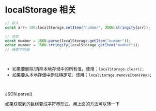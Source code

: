 # localStorage 相关

```jsx
// 存入
const arr= 100;localStorage.setItem("number", JSON.stringify(arr));
```

```jsx
// 读取
const number = JSON.parse(localStorage.getItem("number"));
const number = JSON.stringify(localStorage.getItem("number"));  
// 获取字符串
```

‍

- 如果要删除/清除本地存储中的所有值，使用：`localStorage.clear();`
- 如果要从本地存储中删除特定项，使用：`localStorage.removeItem(key);`

‍

JSON.parse()

如果获取到的数组变成字符串形式，用上面的方法可以转一下